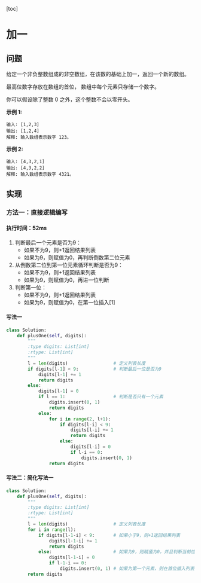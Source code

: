 [toc]
# 加一
## 问题
给定一个非负整数组成的非空数组，在该数的基础上加一，返回一个新的数组。

最高位数字存放在数组的首位， 数组中每个元素只存储一个数字。

你可以假设除了整数 0 之外，这个整数不会以零开头。

**示例 1:**

```
输入: [1,2,3]
输出: [1,2,4]
解释: 输入数组表示数字 123。
```
**示例 2:**

```
输入: [4,3,2,1]
输出: [4,3,2,2]
解释: 输入数组表示数字 4321。
```

## 实现
### 方法一：直接逻辑编写
#### 执行时间：52ms
1. 判断最后一个元素是否为9：
    - 如果不为9，则+1返回结果列表
    - 如果为9，则赋值为0，再判断倒数第二位元素
2. 从倒数第二位到第一位元素循环判断是否为9：
    - 如果不为9，则+1返回结果列表
    - 如果为9，则赋值为0，再进一位判断
3. 判断第一位：
    - 如果不为9，则+1返回结果列表
    - 如果为9，则赋值为0，在第一位插入[1]

#### 写法一
```python
class Solution:
    def plusOne(self, digits):
        """
        :type digits: List[int]
        :rtype: List[int]
        """
        l = len(digits)                 # 定义列表长度
        if digits[l-1] < 9:             # 判断最后一位是否为9
            digits[l-1] += 1
            return digits
        else:
            digits[l-1] = 0             
            if l == 1:                  # 判断是否只有一个元素
                digits.insert(0, 1)
                return digits
            else:
                for i in range(2, l+1):
                    if digits[l-i] < 9:
                        digits[l-i] += 1
                        return digits
                    else:
                        digits[l-i] = 0
                        if l-i == 0:
                            digits.insert(0, 1)
                return digits
```
#### 写法二：简化写法一
```python
class Solution:
    def plusOne(self, digits):
        """
        :type digits: List[int]
        :rtype: List[int]
        """
        l = len(digits)					# 定义列表长度
        for i in range(l):
            if digits[l-1-i] < 9:		# 如果小于9，则+1返回结果列表
                digits[l-1-i] += 1
                return digits
            else:						# 如果为9，则赋值为0，并且判断当前位置是否为第一个元素
                digits[l-1-i] = 0
                if l-1-i == 0:
                    digits.insert(0, 1)	# 如果为第一个元素，则在首位插入列表[1]
        return digits
```





